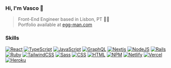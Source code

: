 ### Hi, I'm Vasco 👋

> Front-End Engineer based in Lisbon, PT 👨‍💻<br/>
Portfolio available at [egg-man.com](https://www.egg-man.com/)

### Skills

<a href=""><img alt="React" src="https://img.shields.io/badge/React-20232A?style=for-the-badge&logo=react&logoColor=61DAFB" /></a>
<a href=""><img alt="TypeScript" src="https://img.shields.io/badge/typescript-%23007ACC.svg?style=for-the-badge&logo=typescript&logoColor=white" /></a>
<a href=""><img alt="JavaScript" src="https://img.shields.io/badge/JavaScript-323330?style=for-the-badge&logo=javascript&logoColor=F7DF1E"/></a>
<a href=""><img alt="GraphQL" src="https://img.shields.io/badge/-GraphQL-E10098?style=for-the-badge&logo=graphql&logoColor=white" /></a>
<a href=""><img alt="Nextjs" src="https://img.shields.io/badge/Next-black?style=for-the-badge&logo=next.js&logoColor=white" /></a>
<a href=""><img alt="NodeJS" src="https://img.shields.io/badge/Node.js-339933?style=for-the-badge&logo=nodedotjs&logoColor=white" /></a>
<a href=""><img alt="Rails" src="https://img.shields.io/badge/rails-%23CC0000.svg?style=for-the-badge&logo=ruby-on-rails&logoColor=white" /></a>
<a href=""><img alt="Ruby" src="https://img.shields.io/badge/Ruby-CC342D?style=for-the-badge&logo=ruby&logoColor=white" /></a>
<a href=""><img alt="TailwindCSS" src="https://img.shields.io/badge/tailwindcss-%2338B2AC.svg?style=for-the-badge&logo=tailwind-css&logoColor=white" /></a>
<a href=""><img alt="Sass" src="https://img.shields.io/badge/Sass-CC6699?style=for-the-badge&logo=sass&logoColor=white" /></a>
<a href=""><img alt="CSS" src="https://img.shields.io/badge/CSS3-1572B6?style=for-the-badge&logo=css3&logoColor=white"/></a>
<a href=""><img alt="HTML" src="https://img.shields.io/badge/HTML5-E34F26?style=for-the-badge&logo=html5&logoColor=white"/></a>
<a href=""><img alt="NPM" src="https://img.shields.io/badge/npm-CB3837?style=for-the-badge&logo=npm&logoColor=white" /></a>
<a href=""><img alt="Netlify" src="https://img.shields.io/badge/Netlify-00C7B7?style=for-the-badge&logo=netlify&logoColor=white" /></a>
<a href=""><img alt="Vercel" src="https://img.shields.io/badge/vercel-%23000000.svg?style=for-the-badge&logo=vercel&logoColor=white" /></a>
<a href=""><img alt="Heroku" src="https://img.shields.io/badge/Heroku-430098?style=for-the-badge&logo=heroku&logoColor=white" /></a>
